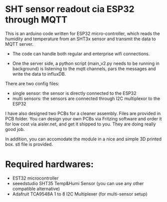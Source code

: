 # SHT sensor readout cia ESP32 through MQTT

This is an arduino code written for ESP32 micro-controller, which reads the humidity and temperature from an SHT3x sensor and transmit the data to MQTT server.

- The code can handle both regular and enterprise wifi connections.

- One the server side, a python script (main_v2.py needs to be running in background) is listening to the mqtt channels, pars the messages and write the data to influxDB.

There are two config files:
- single sensor: the sensor is directly connected to the ESP32
- multi sensors: the sensors are connected through I2C multiplexor to the ESP32

I have also designed two PCBs for a cleaner assembly. Files are provided in PCB folder.
You can design your own PCBs via Fritzing software and order it for low cost via aisler.net, and get it shipped to you. They are doing really good job. 

In addition, you can accomodate the module in a nice and simple 3D printed box. stl file is provided.

# Required hardwares:
- EST32 microcontroller
- seeedstudio SHT35 Temp&Humi Sensor (you can use any other compatible alternative)
- Adafruit TCA9548A 1 to 8 I2C Multiplexer (for multi-sensor setup)

